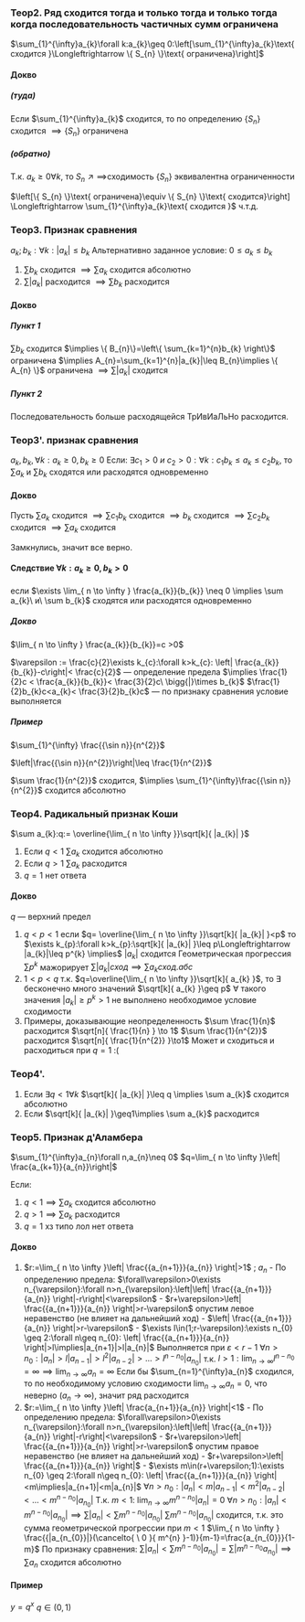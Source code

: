 ### Теор2. Ряд сходится тогда и только тогда и только тогда когда последовательность частичных сумм ограничена

$\sum_{1}^{\infty}a_{k}\forall k:a_{k}\geq 0:\left[\sum_{1}^{\infty}a_{k}\text{ сходится }\Longleftrightarrow \{ S_{n} \}\text{ ограничена}\right]$

#### Докво 
##### (туда)

Если $\sum_{1}^{\infty}a_{k}$ сходится, то по определению $\{ S_{n} \}$ сходится $\implies \{ S_{n} \}$ ограничена

##### (обратно)

Т.к. $a_{k}\geq 0 \forall k$, то $S_{n}\nearrow\implies$сходимость $\{ S_{n} \}$ эквивалентна ограниченности

$\left[\{ S_{n} \}\text{ ограничена}\equiv \{ S_{n} \}\text{ сходится}\right] \Longleftrightarrow \sum_{1}^{\infty}a_{k}\text{ сходится }$
ч.т.д.
### Теор3. Признак сравнения

$a_{k};b_{k}:\forall k:|a_{k}|\leq b_{k}$ 
Альтернативно заданное условие: $0\leq a_{k} \leq b_{k}$

1. $\sum b_{k}$ сходится $\implies \sum a_{k}$ сходится абсолютно
2. $\sum |a_{k}|$ расходится $\implies \sum b_{k}$ расходится

#### Докво 
##### Пункт 1

 $\sum b_{k}$ сходится $\implies \{ B_{n}\}=\left\{  \sum_{k=1}^{n}b_{k}  \right\}$ ограничена $\implies A_{n}=\sum_{k=1}^{n}|a_{k}|\leq B_{n}\implies \{ A_{n} \}$ ограничена $\implies\sum |a_{k}|$ сходится 

##### Пункт 2
Последовательность больше расходящейся ТрИвИаЛьНо расходится. 
### Теор3'. признак сравнения

$a_{k},b_{k},\forall k:a_{k}\geq 0,b_{k} \geq0$
Если: $\exists c_{1}>0\ и\ c_{2}>0:\forall k:c_{1}b_{k}\leq a_{k}\leq c_{2}b_{k}$, то $\sum a_{k}$ и $\sum b_{k}$ сходятся или расходятся одновременно

#### Докво

Пусть $\sum a_{k}$ сходится $\implies \sum c_{1}b_{k}$ сходится $\implies b_{k}$ сходится $\implies \sum c_{2}b_{k}$ сходится $\implies \sum a_{k}$ сходится

Замкнулись, значит все верно.
#### Следствие $\forall k:a_{k}\geq 0,b_{k}>0$

если $\exists \lim_{ n \to \infty } \frac{a_{k}}{b_{k}} \neq 0 \implies \sum a_{k}\ и\ \sum b_{k}$ сходятся или расходятся одновременно

##### Докво

$\lim_{ n \to \infty } \frac{a_{k}}{b_{k}}=c >0$

$\varepsilon := \frac{c}{2}\exists k_{c}:\forall k>k_{c}: \left| \frac{a_{k}}{b_{k}}-c\right|< \frac{c}{2}$ — определение предела
$\implies \frac{1}{2}c < \frac{a_{k}}{b_{k}}< \frac{3}{2}c\ \bigg{|}\times b_{k}$
$\frac{1}{2}b_{k}c<a_{k}< \frac{3}{2}b_{k}c$ — по признаку сравнения условие выполняется
##### Пример

$\sum_{1}^{\infty} \frac{{\sin n}}{n^{2}}$

$\left|\frac{{\sin n}}{n^{2}}\right|\leq \frac{1}{n^{2}}$

$\sum \frac{1}{n^{2}}$ сходится, $\implies \sum_{1}^{\infty}\frac{{\sin n}}{n^{2}}$ сходится абсолютно

### Теор4. Радикальный признак Коши

$\sum a_{k}:q:= \overline{\lim_{ n \to \infty }}\sqrt[k]{ |a_{k}| }$

1. Если $q < 1$
   $\sum a_{k}$ сходится абсолютно
2. Если $q > 1$
   $\sum a_{k}$ расходится
3. $q=1$ нет ответа
   
#### Докво

$q$ — верхний предел

1. $q <p<1$ 
   если $q= \overline{\lim_{ n \to \infty }}\sqrt[k]{ |a_{k}| }<p$
   то $\exists k_{p}:\forall k>k_{p}:\sqrt[k]{ |a_{k}| }\leq p\Longleftrightarrow |a_{k}|\leq p^{k} \implies$ $|a_{k}|$ сходится
   Геометрическая прогрессия $\sum p^{k}$ мажорирует
   $\sum |a_{k}|сход\implies \sum a_{k}сход.абс$
2. $1 < p <q$
   т.к. $q=\overline{\lim_{ n \to \infty }}\sqrt[k]{ a_{k} }$, то $\exists$ бесконечно много значений $\sqrt[k]{ a_{k} }\geq p$ $\forall$ такого значения $|a_{k}|\geq p^{k}>1$ не выполнено необходимое условие сходимости
3. Примеры, доказывающие неопределенность
   $\sum \frac{1}{n}$ расходится $\sqrt[n]{ \frac{1}{n} } \to 1$
   $\sum \frac{1}{n^{2}}$ расходится $\sqrt[n]{ \frac{1}{n^{2}} }\to1$
   Может и сходиться и расходиться при $q=1$ :(
   
### Теор4'.

1. Если $\exists q<1\forall k$
   $\sqrt[k]{ |a_{k}| }\leq q \implies \sum a_{k}$ сходится абсолютно
2. Если $\sqrt[k]{ |a_{k}| }\geq1\implies \sum a_{k}$ расходится

### Теор5. Признак д'Аламбера

$\sum_{1}^{\infty}a_{n}\forall n,a_{n}\neq 0$
$q=\lim_{ n \to \infty }\left| \frac{a_{k+1}}{a_{n}}\right|$

Если:
1. $q<1\implies \sum a_{k}$ сходится абсолютно
2. $q > 1\implies \sum a_{k}$ расходится
3. $q=1$ хз типо лол нет ответа

#### Докво

1. $r:=\lim_{ n \to \infty }\left| \frac{{a_{n+1}}}{a_{n}} \right|>1$ ; $a_{n}$ 
	   - По определению предела: 
			 $\forall\varepsilon>0\exists n_{\varepsilon}:\forall n>n_{\varepsilon}:\left|\left| \frac{{a_{n+1}}}{a_{n}} \right|-r\right|<\varepsilon$
	   - $r+\varepsilon>\left| \frac{{a_{n+1}}}{a_{n}} \right|>r-\varepsilon$ опустим левое неравенство (не влияет на дальнейший ход)
	   - $\left| \frac{{a_{n+1}}}{a_{n}} \right|>r-\varepsilon$
	   -   $\exists l\in(1;r-\varepsilon):\exists n_{0} \geq 2:\forall n\geq n_{0}: \left| \frac{{a_{n+1}}}{a_{n}} \right|>l\implies|a_{n+1}|>l|a_{n}|$ 
	Выполняется при $\varepsilon < r-1$	
	$\forall n > n_{0}:|a_{n}|>l|a_{n-1}|>l^{2}|a_{n-2}|>\dots>l^{n-n_{0}}|a_{n_{0}}|$
	т.к. $l>1:\lim_{ n \to \infty }l^{n-n_{0}}=\infty\implies\lim_{ n \to \infty }a_{n}=\infty$ 
	Если бы $\sum_{n=1}^{\infty}a_{n}$ сходился, то по необходимому условию сходимости $\lim_{ n \to \infty }a_{n}=0$, что неверно ($a_{n}\to \infty$), значит ряд расходится
2. $r:=\lim_{ n \to \infty }\left| \frac{a_{n+1}}{a_{n}} \right|<1$
	   - По определению предела:
	 $\forall\varepsilon>0\exists n_{\varepsilon}:\forall n>n_{\varepsilon}:\left|\left| \frac{{a_{n+1}}}{a_{n}} \right|-r\right|<\varepsilon$
	   - $r+\varepsilon>\left| \frac{{a_{n+1}}}{a_{n}} \right|>r-\varepsilon$ опустим правое неравенство (не влияет на дальнейший ход)
	   - $r+\varepsilon>\left| \frac{{a_{n+1}}}{a_{n}} \right|$
	   - $\exists m\in(r+\varepsilon;1):\exists n_{0} \geq 2:\forall n\geq n_{0}: \left| \frac{{a_{n+1}}}{a_{n}} \right|<m\implies|a_{n+1}|<m|a_{n}|$ 
   $\forall n > n_{0}:|a_{n}|<m|a_{n-1}|<m^{2}|a_{n-2}|<\dots<m^{n-n_{0}}|a_{n_{0}}|$
   Т.к. $m < 1$: $\lim_{ n \to \infty }m^{n-n_{0}}|a_{n}|=0$ 
   $\forall n>n_{0}:|a_{n}|<m^{n-n_{0}}|a_{n_{0}}|\implies \sum |a_{n}| < \sum m^{n-n_{0}}|a_{n_{0}}|$
   $\sum m^{n-n_{0}}|a_{n_{0}}|$ сходится, т.к. это сумма геометрической прогрессии при $m < 1$
   $\lim_{ n \to \infty } \frac{{|a_{n_{0}}|}(\cancelto{ \ 0 }{ m^{n} }-1)}{m-1}=\frac{a_{n_{0}}}{1-m}$
   По признаку сравнения:
	   $\sum|a_{n}|<\sum m^{n-n_{0}}|a_{n_{0}}| =\sum |m^{n-n_{0}}a_{n_{0}}|\implies \sum a_{n}$ сходится абсолютно
	   
	   
#### Пример

$y=q^{x}$
$q\in(0,1)$

